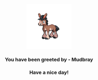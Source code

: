 <p align="center">
            <img src="https://raw.githubusercontent.com/PokeAPI/sprites/master/sprites/pokemon/749.png" width="150" height="150">
          </p>
          <h3 align="center">You have been greeted by - <b>Mudbray</b></h3>
          <h3 align="center">Have a nice day!</h3>
        